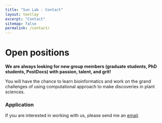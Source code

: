 ```yaml
---
title: "Sun Lab - Contact"
layout: textlay
excerpt: "Contact"
sitemap: false
permalink: /contact/
---
```


# Open positions

**We are always looking for new group members (graduate students, PhD students, PostDocs) with passion, talent, and grit!**

You will have the chance to learn bioinformatics and work on the grand challenges of using computational approach to make discoveries in plant sciences.


### Application
If you are interested in working with us, please send me an [email](mailto:xs57@zafu.edu.cn).




